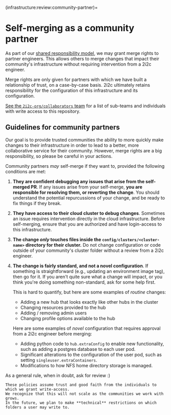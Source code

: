 (infrastructure:review:community-partner)=
# Self-merging as a community partner

As part of our [shared responsibility model](https://docs.2i2c.org/en/latest/about/service/shared-responsibility.html), we may grant merge rights to partner engineers.
This allows others to merge changes that impact their community's infrastructure without requiring intervention from a 2i2c engineer.

Merge rights are only given for partners with which we have built a relationship of trust, on a case-by-case basis.
2i2c ultimately retains responsibility for the configuration of this infrastructure and its configuration.

[See the `2i2c-org/collaborators` team](https://github.com/orgs/2i2c-org/teams/collaborators) for a list of sub-teams and individuals with write access to this repository.

## Guidelines for community partners

Our goal is to provide trusted communities the ability to more quickly make changes to their infrastructure in order to lead to a better, more collaborative service for their community.
However, merge rights are a big responsibility, so please be careful in your actions.

Community partners *may* self-merge if they want to, provided the following conditions are met:

1. **They are confident debugging any issues that arise from the self-merged PR**.
   If any issues arise from your self-merge, **you are responsible for resolving them, or reverting the change**.
   You should understand the potential repurcussions of your change, and be ready to fix things if they break.
2. **They have access to their cloud cluster to debug changes**.
   Sometimes an issue requires intervention directly in the cloud infrastructure.
   Before self-merging, ensure that you are authorized and have login-access to this infrastructure.
3. **The change *only* touches files inside the `config/clusters/<cluster-name>` directory for their cluster.**
   Do not change configuration or code outside of your community's cluster folder without a review from a 2i2c engineer.
4. **The change is fairly standard, and not a novel configuration**.
   If something is straightforward (e.g., updating an environment image tag), then go for it.
   If you aren't quite sure what a change will impact, or you think you're doing something non-standard, ask for some help first.

   This is hard to quantify, but here are some examples of *routine* changes:

   - Adding a new hub that looks exactly like other hubs in the cluster
   - Changing resources provided to the hub
   - Adding / removing admin users
   - Changing profile options available to the hub

   Here are some examples of *novel* configuration that requires approval from a 2i2c engineer before merging:

   - Adding python code to `hub.extraConfig` to enable new functionality, such as
     adding a postgres database to each user pod.
   - Significant alterations to the configuration of the user pod, such as setting
     `singleuser.extraContainers`.
   - Modifications to how NFS home directory storage is managed.

As a general rule, when in doubt, ask for review :)

```{note}
These policies assume trust and good faith from the individuals to which we grant write-access.
We recognize that this will not scale as the communities we work with grows.
In the future, we plan to make **technical** restrictions on which folders a user may write to.
```